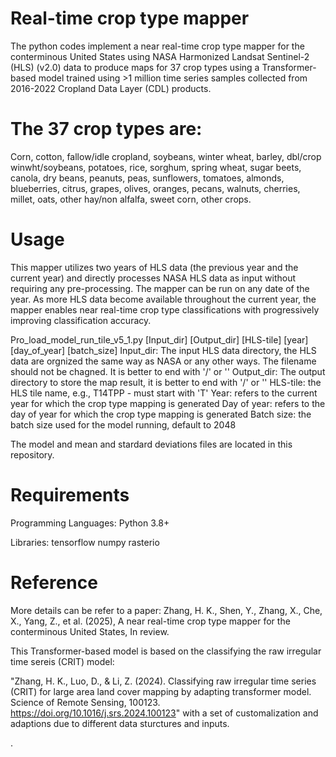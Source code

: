 # Real-time crop type mapper
The python codes implement a near real-time crop type mapper for the conterminous United States using NASA Harmonized Landsat Sentinel-2 (HLS) (v2.0) data to produce maps for 37 crop types using a Transformer-based model trained using >1 million time series samples collected from 2016-2022 Cropland Data Layer (CDL) products. 

# The 37 crop types are: 
Corn, cotton, fallow/idle cropland, soybeans, winter wheat, barley, dbl/crop winwht/soybeans, potatoes, rice, sorghum, spring wheat, sugar beets, canola, dry beans, peanuts, peas, sunflowers, tomatoes, almonds, blueberries, citrus, grapes, olives, oranges, pecans, walnuts, cherries, millet, oats, other hay/non alfalfa, sweet corn, other crops.

# Usage
This mapper utilizes two years of HLS data (the previous year and the current year) and directly processes NASA HLS data as input without requiring any pre-processing. The mapper can be run on any date of the year. As more HLS data become available throughout the current year, the mapper enables near real-time crop type classifications with progressively improving classification accuracy. 

Pro_load_model_run_tile_v5_1.py [Input_dir] [Output_dir] [HLS-tile] [year] [day_of_year] [batch_size]
  Input_dir: The input HLS data directory, the HLS data are orgnized the same way as NASA or any other ways. The filename should not be chagned. It is better to end with '/' or '\'
  Output_dir: The output directory to store the map result, it is better to end with '/' or '\'
  HLS-tile: the HLS tile name, e.g., T14TPP - must start with 'T'
  Year: refers to the current year for which the crop type mapping is generated
  Day of year: refers to the day of year for which the crop type mapping is generated
  Batch size: the batch size used for the model running, default to 2048

The model and mean and stardard deviations files are located in this repository.  

# Requirements
Programming Languages: Python 3.8+
  
Libraries:
    tensorflow
    numpy
    rasterio
  
# Reference
More details can be refer to a paper: 
Zhang, H. K., Shen, Y., Zhang, X., Che, X., Yang, Z., et al. (2025), A near real-time crop type mapper for the conterminous United States, In review. 

This Transformer-based model is based on the classifying the raw irregular time sereis (CRIT) model: 

"Zhang, H. K., Luo, D., & Li, Z. (2024). Classifying raw irregular time series (CRIT) for large area land cover mapping by adapting transformer model. Science of Remote Sensing, 100123. https://doi.org/10.1016/j.srs.2024.100123" with a set of customalization and adaptions due to different data sturctures and inputs. 

.

